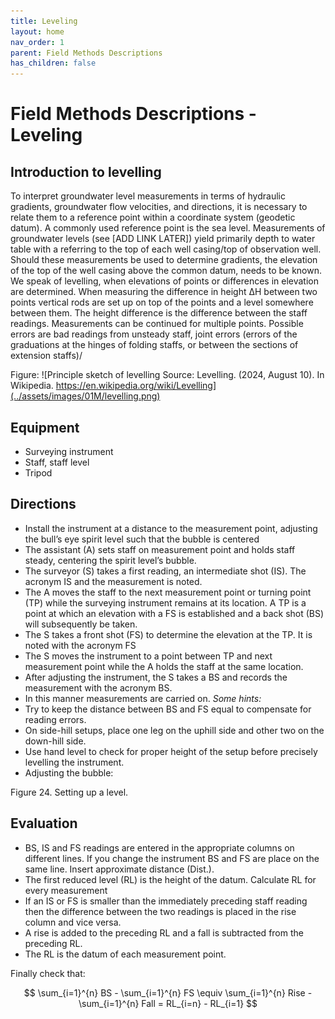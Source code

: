 ```yaml
---
title: Leveling
layout: home
nav_order: 1
parent: Field Methods Descriptions
has_children: false
---
```


# Field Methods Descriptions - **Leveling**

## Introduction to levelling
To interpret groundwater level measurements in terms of hydraulic gradients, groundwater flow velocities, and directions, it is necessary to relate them to a reference point within a coordinate system (geodetic datum). A commonly used reference point is the sea level. Measurements of groundwater levels (see [ADD LINK LATER]) yield primarily depth to water table with a referring to the top of each well casing/top of observation well. Should these measurements be used to determine gradients, the elevation of the top of the well casing above the common datum, needs to be known.
We speak of levelling, when elevations of points or differences in elevation are determined. When measuring the difference in height ΔH between two points vertical rods are set up on top of the points and a level somewhere between them. The height difference is the difference between the staff readings. Measurements can be continued for multiple points. Possible errors are bad readings from unsteady staff, joint errors (errors of the graduations at the hinges of folding staffs, or between the sections of extension staffs)/
 
Figure: ![Principle sketch of levelling Source: Levelling. (2024, August 10). In Wikipedia. https://en.wikipedia.org/wiki/Levelling](../assets/images/01M/levelling.png)

## Equipment
* Surveying instrument
* Staff, staff level
* Tripod
## Directions
* Install the instrument at a distance to the measurement point, adjusting the bull’s eye spirit level such that the bubble is centered
* The assistant (A) sets staff on measurement point and holds staff steady, centering the spirit level’s bubble.
* The surveyor (S) takes a first reading, an intermediate shot (IS). The acronym IS and the measurement is noted.
* The A moves the staff to the next measurement point or turning point (TP) while the surveying instrument remains at its location. A TP is a point at which an elevation with a FS is established and a back shot (BS) will subsequently be taken.
* The S takes a front shot (FS) to determine the elevation at the TP. It is noted with the acronym FS
* The S moves the instrument to a point between TP and next measurement point while the A holds the staff at the same location.
* After adjusting the instrument, the S takes a BS and records the measurement with the acronym BS.
* In this manner measurements are carried on.
_Some hints:_
* Try to keep the distance between BS and FS equal to compensate for reading errors.
* On side-hill setups, place one leg on the uphill side and other two on the down-hill side.
* Use hand level to check for proper height of the setup before precisely levelling the instrument.
* Adjusting the bubble:

 
Figure 24. Setting up a level.

## Evaluation
* BS, IS and FS readings are entered in the appropriate columns on different lines. If you change the instrument BS and FS are place on the same line. Insert approximate distance (Dist.).
* The first reduced level (RL) is the height of the datum. Calculate RL for every measurement
* If an IS or FS is smaller than the immediately preceding staff reading then the difference between the two readings is placed in the rise column and vice versa.
* A rise is added to the preceding RL and a fall is subtracted from the preceding RL.
* The RL is the datum of each measurement point. 

Finally check that:

$$ \sum_{i=1}^{n} BS - \sum_{i=1}^{n} FS \equiv \sum_{i=1}^{n} Rise - \sum_{i=1}^{n} Fall = RL_{i=n} - RL_{i=1} $$
